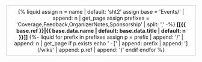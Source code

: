 <div style="padding: 0 1em; background: white; border: 1px solid #ccc; text-align: center">
<div style="margin: -0.5em 0">

{% liquid
assign n = name | default: 'sht2'
assign base = 'Events/' | append: n | get_page
assign prefixes = 'Coverage,Feedback,OrganizerNotes,Sponsorship' | split: ','
-%}
**[[{{ base.ref }}|{{ base.data.name | default: base.data.title | default: n }}]]**
{%- liquid
for prefix in prefixes
  assign p = prefix | append: '/' | append: n | get_page
  if p.exists
    echo ' &middot; [' | append: prefix | append: '](/wiki/' | append: p.ref | append: ')'
  endif
endfor
%}

</div>
</div>
